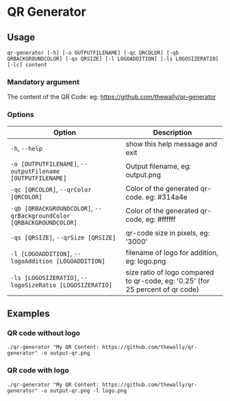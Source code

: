 # QR Generator
## Usage
`qr-generator [-h] [-o OUTPUTFILENAME] [-qc QRCOLOR] [-qb QRBACKGROUNDCOLOR] [-qs QRSIZE] [-l LOGOADDITION] [-ls LOGOSIZERATIO] [-lc] content`

### Mandatory argument
The content of the QR Code: eg: https://github.com/thewally/qr-generator

### Options

| Option                                                               | Description                                                                    |     
|----------------------------------------------------------------------|--------------------------------------------------------------------------------|
| `-h`, `--help`                                                       | show this help message and exit                                                |
| `-o [OUTPUTFILENAME]`, `--outputFilename [OUTPUTFILENAME]`           | Output filename, eg: output.png                                                |
| `-qc [QRCOLOR]`, `--qrColor [QRCOLOR]`                               | Color of the generated qr-code. eg: #314a4e                                    |
| `-qb [QRBACKGROUNDCOLOR]`, `--qrBackgroundColor [QRBACKGROUNDCOLOR]` | Color of the generated qr-code, eg: #ffffff                                    |
| `-qs [QRSIZE]`, `--qrSize [QRSIZE]`                                  | qr-code size in pixels, eg: '3000'                                             |
| `-l [LOGOADDITION]`, `--logoAddition [LOGOADDITION]`                 | filename of logo for addition, eg: logo.png                                    |
| `-ls [LOGOSIZERATIO]`, `--logoSizeRatio [LOGOSIZERATIO]`             | size ratio of logo compared to qr-code, eg: '0.25' (for 25 percent of qr code) |


## Examples

### QR code without logo
`./qr-generator "My QR Content: https://github.com/thewally/qr-generator" -o output-qr.png`

### QR code with logo
`./qr-generator "My QR Content: https://github.com/thewally/qr-generator" -o output-qr.png -l logo.png`

